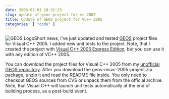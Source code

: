 ```yaml
---
date: 2006-07-01 10:32:23
slug: update-of-geos-project-for-vc-2005
title: Update of GEOS project for VC++ 2005
categories: [ "code" ]
---
```


![GEOS Logo](/images/logos/postgis-globe-logo.gif)Short news, I've just updated and tested [GEOS](http://geos.refractions.net/) project files for Visual C++ 2005. I added new unit tests to the project. Note, that I created the project with [Visual C++ 2005 Express Edition](http://msdn.microsoft.com/vstudio/express/visualc/), but you can use it with any edition of VC++ 2005.

You can download the project files for Visual C++ 2005 from my [unofficial GEOS repository](http://mateusz.loskot.net/projects/geos/). After you download the geos-msvc-2005-project.zip package, unzip it and read the README file inside. You only need to checkout GEOS sources from CVS or unpack them from the official archive. Note, that Visual C++ will launch unit tests automatically at the end of building process, as a post-build event.
